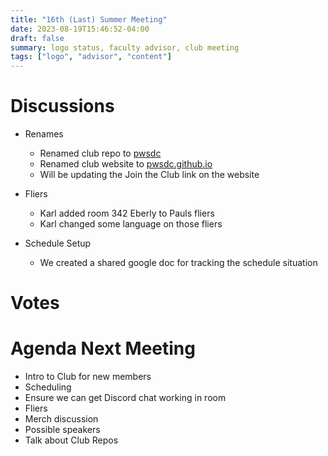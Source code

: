 ```yaml
---
title: "16th (Last) Summer Meeting"
date: 2023-08-19T15:46:52-04:00
draft: false
summary: logo status, faculty advisor, club meeting
tags: ["logo", "advisor", "content"]
---
```


# Discussions

- Renames
    - Renamed club repo to [pwsdc](github.com/pwsdc)
    - Renamed club website to [pwsdc.github.io](pwsdc.github.io)
    - Will be updating the Join the Club link on the website

- Fliers
    - Karl added room 342 Eberly to Pauls fliers
    - Karl changed some language on those fliers

- Schedule Setup
    - We created a shared google doc for tracking the schedule situation

# Votes

# Agenda Next Meeting

- Intro to Club for new members
- Scheduling
- Ensure we can get Discord chat working in room
- Fliers
- Merch discussion
- Possible speakers
- Talk about Club Repos


